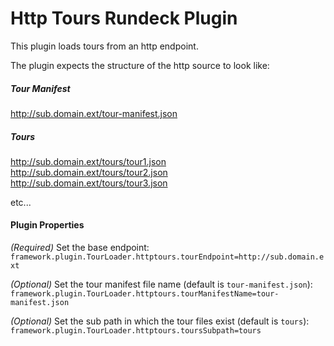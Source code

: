 # Http Tours Rundeck Plugin

This plugin loads tours from an http endpoint. 

The plugin expects the structure of the http source to look like:

##### Tour Manifest
http://sub.domain.ext/tour-manifest.json

##### Tours
http://sub.domain.ext/tours/tour1.json
http://sub.domain.ext/tours/tour2.json
http://sub.domain.ext/tours/tour3.json
 
 etc...
 
#### Plugin Properties

*(Required)* Set the base endpoint:
`framework.plugin.TourLoader.httptours.tourEndpoint=http://sub.domain.ext`

*(Optional)* Set the tour manifest file name (default is `tour-manifest.json`):
`framework.plugin.TourLoader.httptours.tourManifestName=tour-manifest.json`

*(Optional)* Set the sub path in which the tour files exist (default is `tours`):
`framework.plugin.TourLoader.httptours.toursSubpath=tours`
